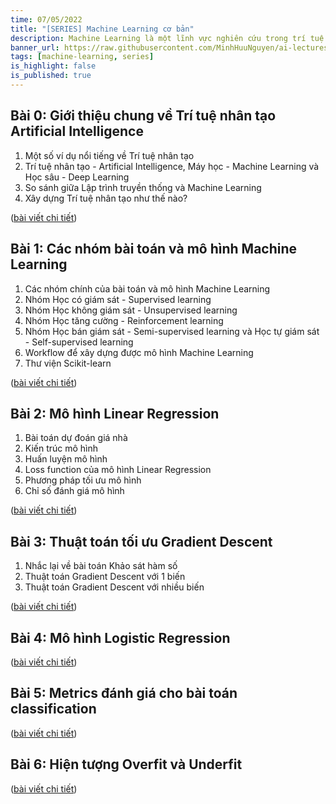 ```yaml
---
time: 07/05/2022
title: "[SERIES] Machine Learning cơ bản"
description: Machine Learning là một lĩnh vực nghiên cứu trong trí tuệ nhân tạo, mà mục tiêu là phát triển các kỹ thuật giúp máy tính học từ dữ liệu. Bài viết này sẽ tổng hợp danh sách một số kiến thức cơ bản nhất về Machine Learning như các thuật toán ML cơ bản, cách chia dữ liệu, cách đánh giá mô hình, cách tinh chỉnh mô hình ...
banner_url: https://raw.githubusercontent.com/MinhHuuNguyen/ai-lectures/refs/heads/master/3_machine_learning/images/0-ai-introduction/ai_vs_ml_vs_dl.png
tags: [machine-learning, series]
is_highlight: false
is_published: true
---
```


## Bài 0: Giới thiệu chung về Trí tuệ nhân tạo Artificial Intelligence

1. Một số ví dụ nổi tiếng về Trí tuệ nhân tạo
2. Trí tuệ nhân tạo - Artificial Intelligence, Máy học - Machine Learning và Học sâu - Deep Learning
3. So sánh giữa Lập trình truyền thống và Machine Learning
4. Xây dựng Trí tuệ nhân tạo như thế nào?

([bài viết chi tiết](/blog/gioi-thieu-chung-ve-tri-tue-nhan-tao-artificial-intelligence))

## Bài 1: Các nhóm bài toán và mô hình Machine Learning

1. Các nhóm chính của bài toán và mô hình Machine Learning
2. Nhóm Học có giám sát - Supervised learning
3. Nhóm Học không giám sát - Unsupervised learning
4. Nhóm Học tăng cường - Reinforcement learning
5. Nhóm Học bán giám sát - Semi-supervised learning và Học tự giám sát - Self-supervised learning
6. Workflow để xây dựng được mô hình Machine Learning
7. Thư viện Scikit-learn

([bài viết chi tiết](/blog/cac-nhom-bai-toan-va-mo-hinh-machine-learning))

## Bài 2: Mô hình Linear Regression

1. Bài toán dự đoán giá nhà
2. Kiến trúc mô hình
3. Huấn luyện mô hình
4. Loss function của mô hình Linear Regression
5. Phương pháp tối ưu mô hình
6. Chỉ số đánh giá mô hình

([bài viết chi tiết](/blog/mo-hinh-linear-regression))

## Bài 3:  Thuật toán tối ưu Gradient Descent

1. Nhắc lại về bài toán Khảo sát hàm số
2. Thuật toán Gradient Descent với 1 biến
3. Thuật toán Gradient Descent với nhiều biến

([bài viết chi tiết](/blog/thuat-toan-toi-uu-gradient-descent))

## Bài 4: Mô hình Logistic Regression

([bài viết chi tiết](/blog/mo-hinh-logistic-regression))

## Bài 5: Metrics đánh giá cho bài toán classification

([bài viết chi tiết](/blog/metrics-danh-gia-cho-bai-toan-classification))

## Bài 6: Hiện tượng Overfit và Underfit

([bài viết chi tiết](/blog/hien-tuong-overfit-va-underfit))
